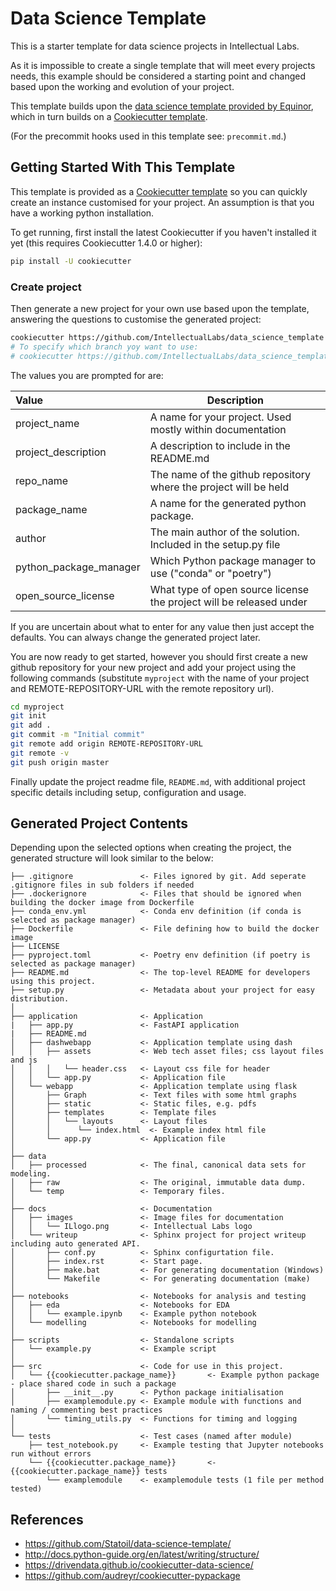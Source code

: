 # Data Science Template

This is a starter template for data science projects in Intellectual Labs.

As it is impossible to create a single template that will meet every projects needs,
this example should be considered
a starting point and changed based upon the working and evolution of your project.

This template builds upon the [data science template provided by Equinor](https://github.com/equinor/data-science-template), which in turn builds on a [Cookiecutter template](http://cookiecutter.readthedocs.org/en/latest/installation.html).

(For the precommit hooks used in this template see: `precommit.md`.)

## Getting Started With This Template

This template is provided as a [Cookiecutter template](http://cookiecutter.readthedocs.org/en/latest/installation.html) so you
can quickly create an instance customised for your project. An assumption is that you have a working python installation.

To get running, first install the latest Cookiecutter if you haven't installed it yet (this requires
Cookiecutter 1.4.0 or higher):

```bash
pip install -U cookiecutter
```

### Create project

Then generate a new project for your own use based upon the template, answering the questions to customise the generated project:

```bash
cookiecutter https://github.com/IntellectualLabs/data_science_template
# To specify which branch yoy want to use:
# cookiecutter https://github.com/IntellectualLabs/data_science_template --checkout develop
```

The values you are prompted for are:

| Value                  | Description                                                         |
| :--------------------- | ------------------------------------------------------------------- |
| project_name           | A name for your project. Used mostly within documentation           |
| project_description    | A description to include in the README.md                           |
| repo_name              | The name of the github repository where the project will be held    |
| package_name           | A name for the generated python package.                            |
| author                 | The main author of the solution. Included in the setup.py file      |
| python_package_manager | Which Python package manager to use ("conda" or "poetry")           |
| open_source_license    | What type of open source license the project will be released under |

If you are uncertain about what to enter for any value then just accept the defaults.
You can always change the generated project later.

You are now ready to get started, however you should first create a new
github repository for your new project and add your project using the following commands
(substitute `myproject` with the name of your project and REMOTE-REPOSITORY-URL
with the remote repository url).

```bash
cd myproject
git init
git add .
git commit -m "Initial commit"
git remote add origin REMOTE-REPOSITORY-URL
git remote -v
git push origin master
```

Finally update the project readme file, `README.md`, with additional project specific details
including setup, configuration and usage.

## Generated Project Contents

Depending upon the selected options when creating the project, the generated structure will look similar to the below:

```
├── .gitignore               <- Files ignored by git. Add seperate .gitignore files in sub folders if needed
├── .dockerignore            <- Files that should be ignored when building the docker image from Dockerfile
├── conda_env.yml            <- Conda env definition (if conda is selected as package manager)
├── Dockerfile               <- File defining how to build the docker image
├── LICENSE
├── pyproject.toml           <- Poetry env definition (if poetry is selected as package manager)
├── README.md                <- The top-level README for developers using this project.
├── setup.py                 <- Metadata about your project for easy distribution.
│
├── application              <- Application
|   ├── app.py               <- FastAPI application
|   ├── README.md
│   ├── dashwebapp           <- Application template using dash
│   │   ├── assets           <- Web tech asset files; css layout files and js
│   │   │   └── header.css   <- Layout css file for header
│   │   └── app.py           <- Application file
│   └── webapp               <- Application template using flask
│       ├── Graph            <- Text files with some html graphs
│       ├── static           <- Static files, e.g. pdfs
│       ├── templates        <- Template files
│       │   └── layouts      <- Layout files
│       │      └── index.html  <- Example index html file
│       └── app.py           <- Application file
│
├── data
│   ├── processed            <- The final, canonical data sets for modeling.
│   ├── raw                  <- The original, immutable data dump.
│   └── temp                 <- Temporary files.
│
├── docs                     <- Documentation
│   ├── images               <- Image files for documentation
│   │   └── ILlogo.png       <- Intellectual Labs logo
│   └── writeup              <- Sphinx project for project writeup including auto generated API.
│       ├── conf.py          <- Sphinx configurtation file.
│       ├── index.rst        <- Start page.
│       ├── make.bat         <- For generating documentation (Windows)
│       └── Makefile         <- For generating documentation (make)
│
├── notebooks                <- Notebooks for analysis and testing
│   ├── eda                  <- Notebooks for EDA
│   │   └── example.ipynb    <- Example python notebook
│   └── modelling            <- Notebooks for modelling
│
├── scripts                  <- Standalone scripts
│   └── example.py           <- Example script
│
├── src                      <- Code for use in this project.
│   └── {{cookiecutter.package_name}}       <- Example python package - place shared code in such a package
│       ├── __init__.py      <- Python package initialisation
│       ├── examplemodule.py <- Example module with functions and naming / commenting best practices
│       └── timing_utils.py  <- Functions for timing and logging
│
└── tests                    <- Test cases (named after module)
    ├── test_notebook.py     <- Example testing that Jupyter notebooks run without errors
    └── {{cookiecutter.package_name}}       <- {{cookiecutter.package_name}} tests
        └── examplemodule    <- examplemodule tests (1 file per method tested)
```

## References

- https://github.com/Statoil/data-science-template/
- http://docs.python-guide.org/en/latest/writing/structure/
- https://drivendata.github.io/cookiecutter-data-science/
- https://github.com/audreyr/cookiecutter-pypackage

[//]: #
[anaconda]: https://www.continuum.io/downloads
